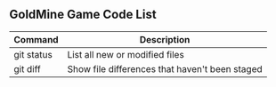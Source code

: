 ## GoldMine Game Code List

| Command | Description |
| --- | --- |
| git status | List all new or modified files |
| git diff | Show file differences that haven't been staged |

